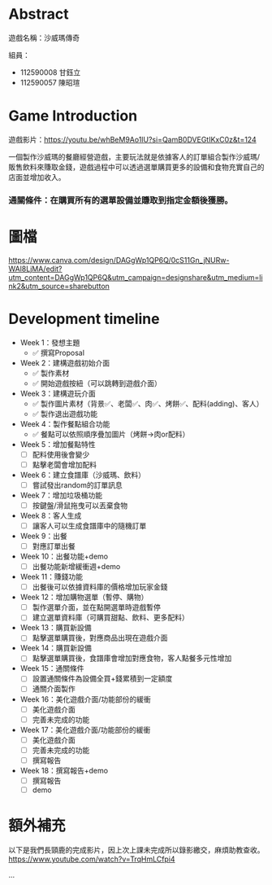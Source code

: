 # Abstract

遊戲名稱：沙威瑪傳奇

組員：

- 112590008 甘鈺立
- 112590057 陳昭瑄

# Game Introduction

遊戲影片：https://youtu.be/whBeM9Ao1lU?si=QamB0DVEGtIKxC0z&t=124

一個製作沙威瑪的餐廳經營遊戲，主要玩法就是依據客人的訂單組合製作沙威瑪/販售飲料來賺取金錢，遊戲過程中可以透過選單購買更多的設備和食物充實自己的店面並增加收入。
### 通關條件：在購買所有的選單設備並賺取到指定金額後獲勝。

# 圖檔
https://www.canva.com/design/DAGgWp1QP6Q/0cS11Gn_jNURw-WAl8LjMA/edit?utm_content=DAGgWp1QP6Q&utm_campaign=designshare&utm_medium=link2&utm_source=sharebutton

# Development timeline

- Week 1：發想主題
  - ✅ 撰寫Proposal
- Week 2：建構遊戲初始介面
  - ✅ 製作素材
  - ✅ 開始遊戲按紐（可以跳轉到遊戲介面）
- Week 3：建構遊玩介面
  - ✅ 製作圖片素材（背景✅、老闆✅、肉✅、烤餅✅、配料(adding)、客人）
  - ✅ 製作退出遊戲功能
- Week 4：製作餐點組合功能
  - ✅ 餐點可以依照順序疊加圖片（烤餅->肉or配料）
- Week 5：增加餐點特性
  - [ ] 配料使用後會變少
  - [ ] 點擊老闆會增加配料
- Week 6：建立食譜庫（沙威瑪、飲料）
  - [ ] 嘗試發出random的訂單訊息
- Week 7：增加垃圾桶功能
  - [ ] 按鍵盤/滑鼠拖曳可以丟棄食物
- Week 8：客人生成
  - [ ] 讓客人可以生成食譜庫中的隨機訂單
- Week 9：出餐
  - [ ] 對應訂單出餐
- Week 10：出餐功能+demo
  - [ ] 出餐功能新增緩衝週+demo
- Week 11：賺錢功能
  - [ ] 出餐後可以依據資料庫的價格增加玩家金錢
- Week 12：增加購物選單（暫停、購物）
  - [ ] 製作選單介面，並在點開選單時遊戲暫停
  - [ ] 建立選單資料庫（可購買甜點、飲料、更多配料）
- Week 13：購買新設備
  - [ ] 點擊選單購買後，對應商品出現在遊戲介面
- Week 14：購買新設備
  - [ ] 點擊選單購買後，食譜庫會增加對應食物，客人點餐多元性增加
- Week 15：通關條件
  - [ ] 設置通關條件為設備全買+錢累積到一定額度
  - [ ] 通關介面製作
- Week 16：美化遊戲介面/功能部份的緩衝
  - [ ] 美化遊戲介面
  - [ ] 完善未完成的功能
- Week 17：美化遊戲介面/功能部份的緩衝
  - [ ] 美化遊戲介面
  - [ ] 完善未完成的功能
  - [ ] 撰寫報告
- Week 18：撰寫報告+demo
  - [ ] 撰寫報告
  - [ ] demo
  
# 額外補充
以下是我們長頸鹿的完成影片，因上次上課未完成所以錄影繳交，麻煩助教查收。 https://www.youtube.com/watch?v=TrqHmLCfpi4

...


